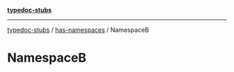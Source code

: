 [**typedoc-stubs**](../../../index.md)

***

[typedoc-stubs](../../../modules.md) / [has-namespaces](../../index.md) / NamespaceB

# NamespaceB
